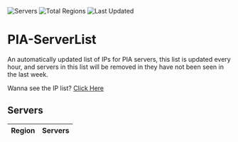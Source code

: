 ![Servers](https://img.shields.io/badge/Servers-<total-servers>-darkgreen)
![Total Regions](https://img.shields.io/badge/Total_Regions-<total-regions>-darkgreen)
![Last Updated](https://img.shields.io/badge/Last_Updated-<last-updated>-darkgreen)

# PIA-ServerList
An automatically updated list of IPs for PIA servers, this list is updated every hour, and servers in this list will be removed in they have not been seen in the last week.

Wanna see the IP list? [Click Here](./context.json)

## Servers
| Region               | Servers |
|----------------------|---------|
<region-table-entry>